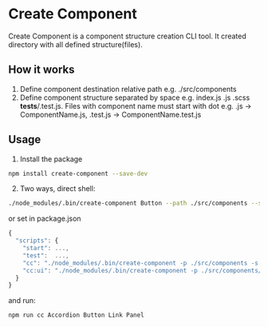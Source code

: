 # Create Component

Create Component is a component structure creation CLI tool. It created directory with all defined structure(files).

## How it works

1. Define component destination relative path e.g. ./src/components 
2. Define component structure separated by space e.g. index.js .js .scss __tests__/.test.js. Files with component name must start with dot e.g. .js -> ComponentName.js, .test.js -> ComponentName.test.js

## Usage

1. Install the package

```sh
npm install create-component --save-dev
```

2. Two ways, direct shell:

```sh
./node_modules/.bin/create-component Button --path ./src/components --structure index.js .js __tests__/.test.js __tests__/.e2e.js
```

or set in package.json

```javascript
{
  "scripts": {
    "start": ...,
    "test":  ...,
    "cc": "./node_modules/.bin/create-component -p ./src/components -s index.js .js __tests__/.test.js __tests__/.e2e.js --"
    "cc:ui": "./node_modules/.bin/create-component -p ./src/components/ui -s index.js .js __tests__/.test.js __tests__/.e2e.js --"
  }
}
```
and run:
```sh
npm run cc Accordion Button Link Panel
```

